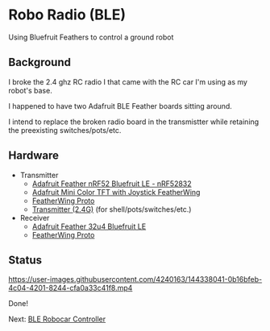 # Robo Radio (BLE)
Using Bluefruit Feathers to control a ground robot

Background
----------
I broke the 2.4 ghz RC radio I that came with the RC car I'm using as my robot's base.

I happened to have two Adafruit BLE Feather boards sitting around.

I intend to replace the broken radio board in the transmistter while retaining the preexisting switches/pots/etc.





Hardware
--------
- Transmitter
  - [Adafruit Feather nRF52 Bluefruit LE - nRF52832](https://www.adafruit.com/product/3406)
  - [Adafruit Mini Color TFT with Joystick FeatherWing](https://www.adafruit.com/product/3321)
  - [FeatherWing Proto](https://www.adafruit.com/product/2884)
  - [Transmitter (2.4G)](https://www.nitrorcx.com/mad-ma2157.html) (for shell/pots/switches/etc.)
- Receiver
  - [Adafruit Feather 32u4 Bluefruit LE](https://www.adafruit.com/product/2829)
  - [FeatherWing Proto](https://www.adafruit.com/product/2884)
  
  
Status
------
https://user-images.githubusercontent.com/4240163/144338041-0b16bfeb-4c04-4201-8244-cfa0a33c41f8.mp4

Done! 

Next: [BLE Robocar Controller](https://github.com/GrantMoe/robocar-tx)
